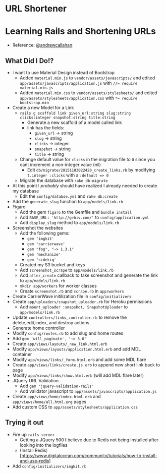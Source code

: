 URL Shortener
==========================================
# Learning Rails and Shortening URLs
* Reference: [@andrewcallahan](http://andrewcallahan.github.io/blog/2014/02/26/make-your-own-url-shortener-with-rails-4-and-heroku/)

## What Did I Do!?
* I want to use Material Design instead of Bootstrap
	* Added `material.min.js` to `vendor/assets/javascripts/` and edited `app/assets/javascripts/application.js` with `//= require  material.min.js`
	* Added `material.min.css` to `vendor/assets/stylesheets/` and 
	edited `app/assets/stylesheets/application.css` with `*= require bootstrap.min`
* Create a new Model for a Link
	* `rails g scaffold link given_url:string slug:string clicks:integer snapshot:string title:string`
		* Generate a new scaffold of a model called link
		* link has the fields:
			* `given_url` -> string
			* `slug` -> string
			* `clicks` -> integer
			* `snapshot` -> string
			* `title` -> string
	* Change default value for `clicks` in the migration file to `0` since you cant increment a non-integer value (nil)
		* Edit `db/migrate/20151103022420_create_links.rb` by modifying `t.integer :clicks` with a  `:default => 0`
	* Migrate the database with `rake db:migrate`
* At this point I *probably* should have realized I already needed to create my database
	* Edit the `config/databse.yml` and `rake db:create`
* Add the `generate_slug` function to `app/models/link.rb` 
* Figaro
	* Add the gem `figaro` to the Gemfile and `bundle install`
	* Add `BASE_URL: 'http://gebiv.com/'` to `config/application.yml`
	* Add `display_slug` method to `app/models/link.rb`
* Screenshot the websites
	* Add the following gems:
		* `gem 'imgkit'`
		* `gem 'carrierwave'`
		* `gem "fog", "~> 1.3.1"`
		* `gem 'mechanize'`
		* `gem 'sidekiq'`
	* Created my S3 bucket and keys
	* Add `screenshot_scrape` to `app/models/link.rb`
	* Add `after_create` callback to take screenshot and generate the link to `app/models/link.rb`
	* `mkdir app/workers` for worker classes
	* Create `screenshot.rb` and `scrape.rb` in `app/workers`
* Create CarrierWave initilization file	in `config/initializers`
* Create `app/uploaders/snapshot_uploader.rb` for Heroku permissions
	* 	Add `mount_uploader :snapshot, SnapshotUploader` to `app/models/link.rb`
* Update `controllers/links_controller.rb` to remove the delete,edit,index, and destroy actions
* Generate home controller
* Modify `config/routes.rb` to add slug and home routes
* Add `gem 'will_paginate', '~> 3.0'`
* Create `app/views/layouts/_new_link.html.erb`
* Modify `app/views/layouts/application.html.erb` and add MDL container
* Modify `app/views/links/_form.html.erb` and add some MDL flare
* Create `app/views/links/create.js.erb` to append new short link back to page
* Modify `app/views/links/show.html.erb` (will add MDL flare later)
* JQuery URL Validation
	* Add `gem 'jquery-validation-rails'`
	* Add validator javascript to `app/assets/javascripts/application.js`
* Create `app/views/home/index.html.erb` and `app/views/home/all.html.erg` pages
* Add custom CSS to `app/assets/stylesheets/application.css`

## Trying it out
* Fire up `rails server`
	* Getting a JQuery 500 I believe due to Redis not being installed after looking into the logfiles
	* (Install Redis)[https://www.digitalocean.com/community/tutorials/how-to-install-and-use-redis]
* Add `config/initializers/imgkit.rb`
